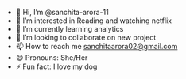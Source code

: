 - 👋 Hi, I’m @sanchita-arora-11
- 👀 I’m interested in Reading and watching netflix
- 🌱 I’m currently learning analytics
- 💞️ I’m looking to collaborate on new project
- 📫 How to reach me sanchitaarora02@gmail.com
- 😄 Pronouns: She/Her
- ⚡ Fun fact: I love my dog

<!---
sanchita-arora-11/sanchita-arora-11 is a ✨ special ✨ repository because its `README.md` (this file) appears on your GitHub profile.
You can click the Preview link to take a look at your changes.
--->
